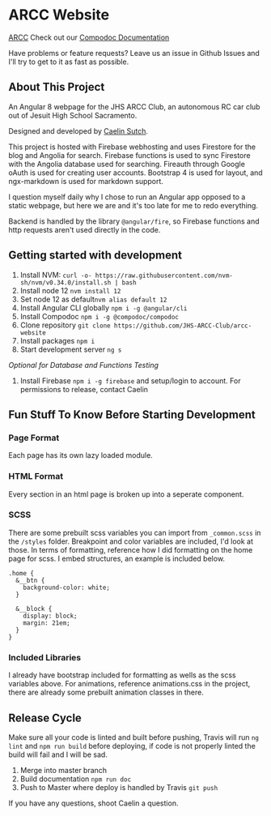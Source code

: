 # ARCC Website

[ARCC](https://arcc.ai)
Check out our [Compodoc Documentation](https://arcc-race.github.io/arcc-website/)

Have problems or feature requests? Leave us an issue in Github Issues and I'll try to get to it as fast as possible.

## About This Project

An Angular 8 webpage for the JHS ARCC Club, an autonomous RC car club out of Jesuit High School Sacramento.

Designed and developed by [Caelin Sutch](https://github.com/caelinsutch).

This project is hosted with Firebase webhosting and uses Firestore for the blog and Angolia for search. Firebase functions is used to sync Firestore with the Angolia database used for searching. Fireauth through Google oAuth is used for creating user accounts. Bootstrap 4 is used for layout, and ngx-markdown is used for markdown support.

I question myself daily why I chose to run an Angular app opposed to a static webpage, but here we are and it's too late for me to redo everything. 

Backend is handled by the library `@angular/fire`, so Firebase functions and http requests aren't used directly in the code. 

## Getting started with development

1. Install NVM: `curl -o- https://raw.githubusercontent.com/nvm-sh/nvm/v0.34.0/install.sh | bash`
2. Install node 12 `nvm install 12`
3. Set node 12 as default`nvm alias default 12`
4. Install Angular CLI globally `npm i -g @angular/cli`
5. Install Compodoc `npm i -g @compodoc/compodoc`
6. Clone repository `git clone https://github.com/JHS-ARCC-Club/arcc-website`
7. Install packages `npm i`
8. Start development server `ng s`

_Optional for Database and Functions Testing_

1. Install Firebase `npm i -g firebase` and setup/login to account. For permissions to release, contact Caelin

## Fun Stuff To Know Before Starting Development

### Page Format
Each page has its own lazy loaded module.

### HTML Format
Every section in an html page is broken up into a seperate component.

### SCSS
There are some prebuilt scss variables you can import from `_common.scss` in the `/styles` folder. Breakpoint and color variables are included, I'd look at those. In terms of formatting, reference how I did formatting on the home page for scss. I embed structures, an example is included below.

```
.home {
  &__btn {
    background-color: white;
  }
  
  &__block {
    display: block;
    margin: 21em;
  }
}
```

### Included Libraries
I already have bootstrap included for formatting as wells as the scss variables above. For animations, reference animations.css in the project, there are already some prebuilt animation classes in there. 

## Release Cycle

Make sure all your code is linted and built before pushing, Travis will run `ng lint` and `npm run build` before deploying, if code is not properly linted the build will fail and I will be sad.

1. Merge into master branch
2. Build documentation `npm run doc`
3. Push to Master where deploy is handled by Travis `git push`

If you have any questions, shoot Caelin a question.
